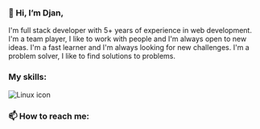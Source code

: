### 👋 Hi, I’m Djan,
I'm full stack developer with 5+ years of experience in web development.
I'm a team player, I like to work with people and I'm always open to new ideas.
I'm a fast learner and I'm always looking for new challenges.
I'm a problem solver, I like to find solutions to problems.

### My skills:

<img alt="Linux icon" srcset="https://img.icons8.com/color/2x/linux.png">

### 📫 How to reach me:
